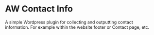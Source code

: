 # AW Contact Info
 A simple Wordpress plugin for collecting and outputting contact information. For example within the website footer or Contact page, etc.
